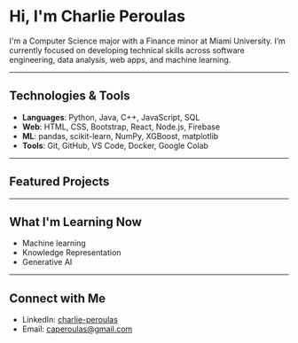 # Hi, I'm Charlie Peroulas

I'm a Computer Science major with a Finance minor at Miami University. I’m currently focused on developing technical skills across software engineering, data analysis, web apps, and machine learning.


---

## Technologies & Tools

- **Languages**: Python, Java, C++, JavaScript, SQL
- **Web**: HTML, CSS, Bootstrap, React, Node.js, Firebase
- **ML**: pandas, scikit-learn, NumPy, XGBoost, matplotlib
- **Tools**: Git, GitHub, VS Code, Docker, Google Colab

---

## Featured Projects


---

## What I'm Learning Now

- Machine learning
- Knowledge Representation
- Generative AI

---

## Connect with Me

- LinkedIn: [charlie-peroulas](https://www.linkedin.com/in/charlie-peroulas/)
- Email: caperoulas@gmail.com
